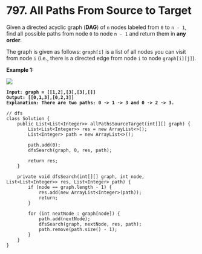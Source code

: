 # 797. All Paths From Source to Target

Given a directed acyclic graph (**DAG**) of `n` nodes labeled from `0` to `n - 1`, find all possible paths from node `0` to node `n - 1` and return them in **any order**.

The graph is given as follows: `graph[i]` is a list of all nodes you can visit from node `i` (i.e., there is a directed edge from node `i` to node `graph[i][j]`).

&#x20;

**Example 1:**

![](https://assets.leetcode.com/uploads/2020/09/28/all\_1.jpg)

<pre><code><strong>Input: graph = [[1,2],[3],[3],[]]
</strong><strong>Output: [[0,1,3],[0,2,3]]
</strong><strong>Explanation: There are two paths: 0 -> 1 -> 3 and 0 -> 2 -> 3.
</strong></code></pre>

```
// dfs
class Solution {
    public List<List<Integer>> allPathsSourceTarget(int[][] graph) {
        List<List<Integer>> res = new ArrayList<>();
        List<Integer> path = new ArrayList<>();
					
        path.add(0);
        dfsSearch(graph, 0, res, path);
					
        return res;
    }

    private void dfsSearch(int[][] graph, int node, List<List<Integer>> res, List<Integer> path) {
        if (node == graph.length - 1) {
            res.add(new ArrayList<Integer>(path));
            return;
        }

        for (int nextNode : graph[node]) {
            path.add(nextNode);
            dfsSearch(graph, nextNode, res, path);
            path.remove(path.size() - 1);
        }
    }
}
```

